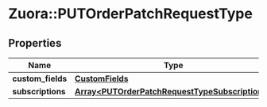 # Zuora::PUTOrderPatchRequestType

## Properties
Name | Type | Description | Notes
------------ | ------------- | ------------- | -------------
**custom_fields** | [**CustomFields**](CustomFields.md) |  | [optional] 
**subscriptions** | [**Array&lt;PUTOrderPatchRequestTypeSubscriptions&gt;**](PUTOrderPatchRequestTypeSubscriptions.md) |  | [optional] 


